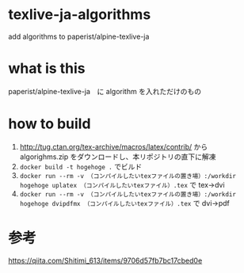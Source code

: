 # texlive-ja-algorithms
add algorithms to paperist/alpine-texlive-ja


# what is this

paperist/alpine-texlive-ja　に algorithm を入れただけのもの


# how to build

1. http://tug.ctan.org/tex-archive/macros/latex/contrib/ から　algorighms.zip をダウンロードし、本リポジトリの直下に解凍
2. `docker build -t hogehoge .` でビルド
3. `docker run --rm -v （コンパイルしたいtexファイルの置き場）:/workdir hogehoge uplatex （コンパイルしたいtexファイル）.tex` で tex->dvi
4. `docker run --rm -v （コンパイルしたいtexファイルの置き場）:/workdir hogehoge dvipdfmx （コンパイルしたいtexファイル）.tex` で dvi->pdf


# 参考

https://qiita.com/Shitimi_613/items/9706d57fb7bc17cbed0e
